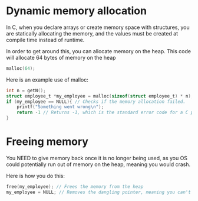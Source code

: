 # Dynamic memory allocation
In C, when you declare arrays or create memory space with structures, you are statically allocating the memory, and the values must be created at compile time instead of runtime.

In order to get around this, you can allocate memory on the heap. This code will allocate 64 bytes of memory on the heap

```C
malloc(64);
```

Here is an example use of malloc:

```C
int n = getN();
struct employee_t *my_employee = malloc(sizeof(struct employee_t) * n); //gives you a pointer to a struct, allocating memory on the heap equal to the value in bytes of an employee_t struct times n, which is calculated in the getN() function at runtime.
if (my_employee == NULL){ // Checks if the memory allocation failed.
    printf("Something went wrong\n"); 
    return -1 // Returns -1, which is the standard error code for a C program failing
}
```

# Freeing memory 

You NEED to give memory back once it is no longer being used, as you OS could potentially run out of memory on the heap, meaning you would crash.

Here is how you do this:

```C
free(my_employee); // Frees the memory from the heap 
my_employee = NULL; // Removes the dangling pointer, meaning you can't use that memory again without getting null reference.
```

